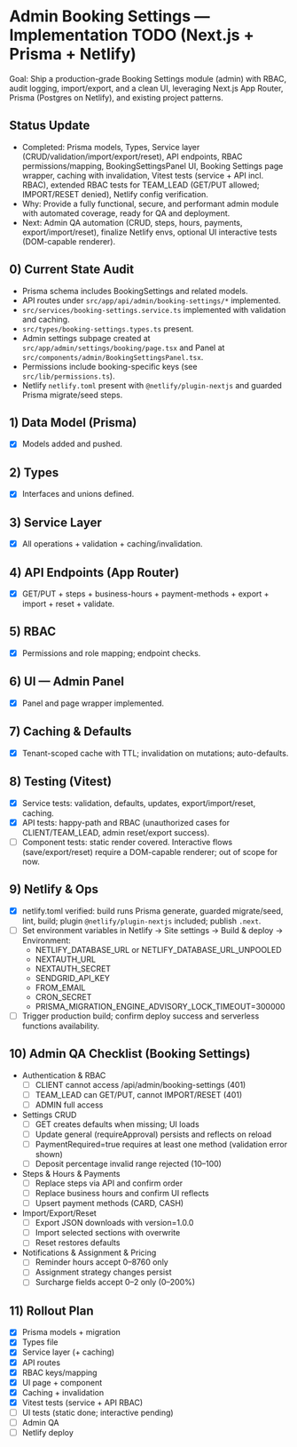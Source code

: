 # Admin Booking Settings — Implementation TODO (Next.js + Prisma + Netlify)

Goal: Ship a production-grade Booking Settings module (admin) with RBAC, audit logging, import/export, and a clean UI, leveraging Next.js App Router, Prisma (Postgres on Netlify), and existing project patterns.


## Status Update

- Completed: Prisma models, Types, Service layer (CRUD/validation/import/export/reset), API endpoints, RBAC permissions/mapping, BookingSettingsPanel UI, Booking Settings page wrapper, caching with invalidation, Vitest tests (service + API incl. RBAC), extended RBAC tests for TEAM_LEAD (GET/PUT allowed; IMPORT/RESET denied), Netlify config verification.
- Why: Provide a fully functional, secure, and performant admin module with automated coverage, ready for QA and deployment.
- Next: Admin QA automation (CRUD, steps, hours, payments, export/import/reset), finalize Netlify envs, optional UI interactive tests (DOM-capable renderer).


## 0) Current State Audit

- Prisma schema includes BookingSettings and related models.
- API routes under `src/app/api/admin/booking-settings/*` implemented.
- `src/services/booking-settings.service.ts` implemented with validation and caching.
- `src/types/booking-settings.types.ts` present.
- Admin settings subpage created at `src/app/admin/settings/booking/page.tsx` and Panel at `src/components/admin/BookingSettingsPanel.tsx`.
- Permissions include booking-specific keys (see `src/lib/permissions.ts`).
- Netlify `netlify.toml` present with `@netlify/plugin-nextjs` and guarded Prisma migrate/seed steps.


## 1) Data Model (Prisma)

- [x] Models added and pushed.

## 2) Types

- [x] Interfaces and unions defined.

## 3) Service Layer

- [x] All operations + validation + caching/invalidation.

## 4) API Endpoints (App Router)

- [x] GET/PUT + steps + business-hours + payment-methods + export + import + reset + validate.

## 5) RBAC

- [x] Permissions and role mapping; endpoint checks.

## 6) UI — Admin Panel

- [x] Panel and page wrapper implemented.

## 7) Caching & Defaults

- [x] Tenant-scoped cache with TTL; invalidation on mutations; auto-defaults.

## 8) Testing (Vitest)

- [x] Service tests: validation, defaults, updates, export/import/reset, caching.
- [x] API tests: happy-path and RBAC (unauthorized cases for CLIENT/TEAM_LEAD, admin reset/export success).
- [ ] Component tests: static render covered. Interactive flows (save/export/reset) require a DOM-capable renderer; out of scope for now.

## 9) Netlify & Ops

- [x] netlify.toml verified: build runs Prisma generate, guarded migrate/seed, lint, build; plugin `@netlify/plugin-nextjs` included; publish `.next`.
- [ ] Set environment variables in Netlify → Site settings → Build & deploy → Environment:
  - NETLIFY_DATABASE_URL or NETLIFY_DATABASE_URL_UNPOOLED
  - NEXTAUTH_URL
  - NEXTAUTH_SECRET
  - SENDGRID_API_KEY
  - FROM_EMAIL
  - CRON_SECRET
  - PRISMA_MIGRATION_ENGINE_ADVISORY_LOCK_TIMEOUT=300000
- [ ] Trigger production build; confirm deploy success and serverless functions availability.

## 10) Admin QA Checklist (Booking Settings)

- Authentication & RBAC
  - [ ] CLIENT cannot access /api/admin/booking-settings (401)
  - [ ] TEAM_LEAD can GET/PUT, cannot IMPORT/RESET (401)
  - [ ] ADMIN full access
- Settings CRUD
  - [ ] GET creates defaults when missing; UI loads
  - [ ] Update general (requireApproval) persists and reflects on reload
  - [ ] PaymentRequired=true requires at least one method (validation error shown)
  - [ ] Deposit percentage invalid range rejected (10–100)
- Steps & Hours & Payments
  - [ ] Replace steps via API and confirm order
  - [ ] Replace business hours and confirm UI reflects
  - [ ] Upsert payment methods (CARD, CASH)
- Import/Export/Reset
  - [ ] Export JSON downloads with version=1.0.0
  - [ ] Import selected sections with overwrite
  - [ ] Reset restores defaults
- Notifications & Assignment & Pricing
  - [ ] Reminder hours accept 0–8760 only
  - [ ] Assignment strategy changes persist
  - [ ] Surcharge fields accept 0–2 only (0–200%)

## 11) Rollout Plan

- [x] Prisma models + migration
- [x] Types file
- [x] Service layer (+ caching)
- [x] API routes
- [x] RBAC keys/mapping
- [x] UI page + component
- [x] Caching + invalidation
- [x] Vitest tests (service + API RBAC)
- [ ] UI tests (static done; interactive pending)
- [ ] Admin QA
- [ ] Netlify deploy
